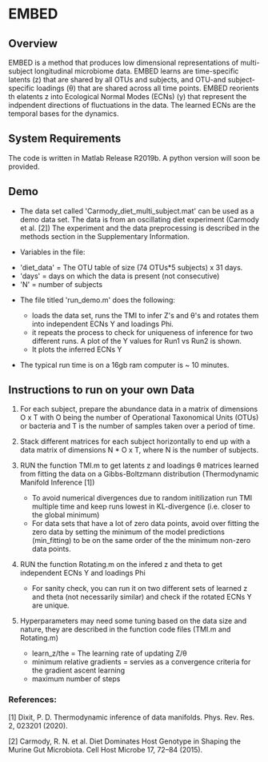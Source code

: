 # EMBED

## Overview

EMBED is a method that produces low dimensional representations of multi-subject longitudinal microbiome data.
EMBED learns are time-specific latents (z) that are shared by all OTUs and subjects, and OTU-and subject-specific loadings (θ) that are shared across all time points. 
EMBED reorients th elatents z into Ecological Normal Modes (ECNs) (y) that represent the indpendent directions of fluctuations in the data. The learned ECNs are the temporal bases for the dynamics.

## System Requirements

The code is written in Matlab Release R2019b. A python version will soon be provided. 

## Demo

* The data set called 'Carmody_diet_multi_subject.mat' can be used as a demo data set. The data is from an oscillating diet experiment (Carmody et al. [2]) The experiment and the data preprocessing is described in the methods section in the Supplementary Information. 

* Variables in the file:
 - 'diet_data' = The OTU table of size (74 OTUs*5 subjects) x 31 days. 
 - 'days' = days on which the data is present (not consecutive)
 - 'N' = number of subjects  

* The file titled 'run_demo.m' does the following:
	- loads the data set, runs the TMI to infer Z's and θ's and rotates them into independent ECNs Y and loadings Phi.
	- it repeats the process to check for uniqueness of inference for two different runs. A plot of the Y values for Run1 vs Run2 is shown.
	- It plots the inferred ECNs Y 
 
* The typical run time is on a 16gb ram computer is ~ 10 minutes.

##  Instructions to run on your own Data

1) For each subject, prepare the abundance data in a matrix of dimensions O x T with O being the number of Operational Taxonomical Units (OTUs) or bacteria and T is the number of samples taken over a period of time.

2) Stack different matrices for each subject horizontally to end up with a data matrix of dimensions N * O x T, where N is the number of subjects. 

3) RUN the function TMI.m to get latents z and loadings θ matrices learned from fitting the data on a Gibbs-Boltzmann distribution (Thermodynamic Manifold Inference [1])
    - To avoid numerical divergences due to random initilization run TMI multiple time and keep runs lowest in KL-divergence (i.e. closer to the global minimum)
    - For data sets that have a lot of zero data points, avoid over fitting the zero data by setting the minimum of the model predictions (min_fitting) to be on the same order of       the the minimum non-zero data points. 

4) RUN the function Rotating.m on the infered z and theta to get independent ECNs Y and loadings Phi 
    - For sanity check, you can run it on two different sets of learned z and theta (not necessarily similar) and check if the rotated ECNs Y are unique.

5) Hyperparameters may need some tuning based on the data size and nature, they are described in the function code files (TMI.m and Rotating.m)
    - learn_z/the = The learning rate of updating Z/θ
    - minimum relative gradients = servies as a convergence criteria for the gradient ascent learning  
    - maximum number of steps 




### References:
[1] Dixit, P. D. Thermodynamic inference of data manifolds. Phys. Rev. Res. 2, 023201 (2020).

[2] Carmody, R. N. et al. Diet Dominates Host Genotype in Shaping the Murine Gut Microbiota. Cell Host Microbe 17, 72–84 (2015).
